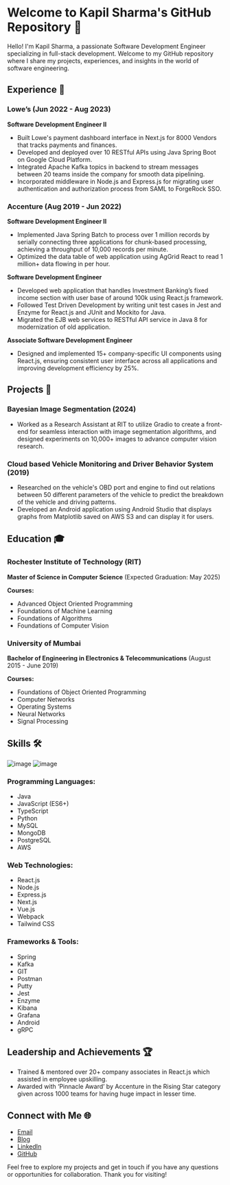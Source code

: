# Welcome to Kapil Sharma's GitHub Repository 🎉

Hello! I'm Kapil Sharma, a passionate Software Development Engineer specializing in full-stack development. Welcome to my GitHub repository where I share my projects, experiences, and insights in the world of software engineering.

## Experience 💼

### Lowe’s (Jun 2022 - Aug 2023)
**Software Development Engineer II**
- Built Lowe's payment dashboard interface in Next.js for 8000 Vendors that tracks payments and finances.
- Developed and deployed over 10 RESTful APIs using Java Spring Boot on Google Cloud Platform.
- Integrated Apache Kafka topics in backend to stream messages between 20 teams inside the company for smooth data pipelining.
- Incorporated middleware in Node.js and Express.js for migrating user authentication and authorization process from SAML to ForgeRock SSO.

### Accenture (Aug 2019 - Jun 2022)
**Software Development Engineer II**
- Implemented Java Spring Batch to process over 1 million records by serially connecting three applications for chunk-based processing, achieving a throughput of 10,000 records per minute.
- Optimized the data table of web application using AgGrid React to read 1 million+ data flowing in per hour.

**Software Development Engineer**
- Developed web application that handles Investment Banking’s fixed income section with user base of around 100k using React.js framework.
- Followed Test Driven Development by writing unit test cases in Jest and Enzyme for React.js and JUnit and Mockito for Java.
- Migrated the EJB web services to RESTful API service in Java 8 for modernization of old application.

**Associate Software Development Engineer**
- Designed and implemented 15+ company-specific UI components using React.js, ensuring consistent user interface across all applications and improving development efficiency by 25%.

## Projects 🚀

### Bayesian Image Segmentation (2024)
- Worked as a Research Assistant at RIT to utilize Gradio to create a front-end for seamless interaction with image segmentation algorithms, and designed experiments on 10,000+ images to advance computer vision research.

### Cloud based Vehicle Monitoring and Driver Behavior System (2019)
- Researched on the vehicle's OBD port and engine to find out relations between 50 different parameters of the vehicle to predict the breakdown of the vehicle and driving patterns.
- Developed an Android application using Android Studio that displays graphs from Matplotlib saved on AWS S3 and can display it for users.

## Education 🎓

### Rochester Institute of Technology (RIT)
**Master of Science in Computer Science**  (Expected Graduation: May 2025)

**Courses:**
- Advanced Object Oriented Programming
- Foundations of Machine Learning
- Foundations of Algorithms
- Foundations of Computer Vision

### University of Mumbai
**Bachelor of Engineering in Electronics & Telecommunications**  (August 2015 - June 2019)

**Courses:**
- Foundations of Object Oriented Programming
- Computer Networks
- Operating Systems
- Neural Networks
- Signal Processing

## Skills 🛠️

![image](https://github.com/user-attachments/assets/84a95e53-f1a0-465e-81fe-52abcae93129)
![image](https://github.com/user-attachments/assets/8d1db4cf-84a2-46fc-9ba9-02a63cd04b94)



### Programming Languages:
- Java
- JavaScript (ES6+)
- TypeScript
- Python
- MySQL
- MongoDB
- PostgreSQL
- AWS

### Web Technologies:
- React.js
- Node.js
- Express.js
- Next.js
- Vue.js
- Webpack
- Tailwind CSS

### Frameworks & Tools:
- Spring
- Kafka
- GIT
- Postman
- Putty
- Jest
- Enzyme
- Kibana
- Grafana
- Android
- gRPC

## Leadership and Achievements 🏆
- Trained & mentored over 20+ company associates in React.js which assisted in employee upskilling.
- Awarded with ‘Pinnacle Award’ by Accenture in the Rising Star category given across 1000 teams for having huge impact in lesser time.

## Connect with Me 🌐
- [Email](mailto:ks4643@rit.edu)
- [Blog](https://curositech.wordpress.com/)
- [LinkedIn](https://www.linkedin.com/in/kapil-b-sharma/)
- [GitHub](https://github.com/ksharma120497)

Feel free to explore my projects and get in touch if you have any questions or opportunities for collaboration. Thank you for visiting!

